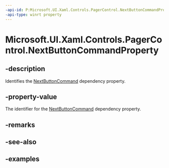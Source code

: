 ```yaml
---
-api-id: P:Microsoft.UI.Xaml.Controls.PagerControl.NextButtonCommandProperty
-api-type: winrt property
---
```


# Microsoft.UI.Xaml.Controls.PagerControl.NextButtonCommandProperty

<!--
public static Windows.UI.Xaml.DependencyProperty NextButtonCommandProperty { get; }
-->


## -description

Identifies the [NextButtonCommand](pagercontrol_nextbuttoncommand.md) dependency property.

## -property-value

The identifier for the [NextButtonCommand](pagercontrol_nextbuttoncommand.md) dependency property.

## -remarks

## -see-also

## -examples


